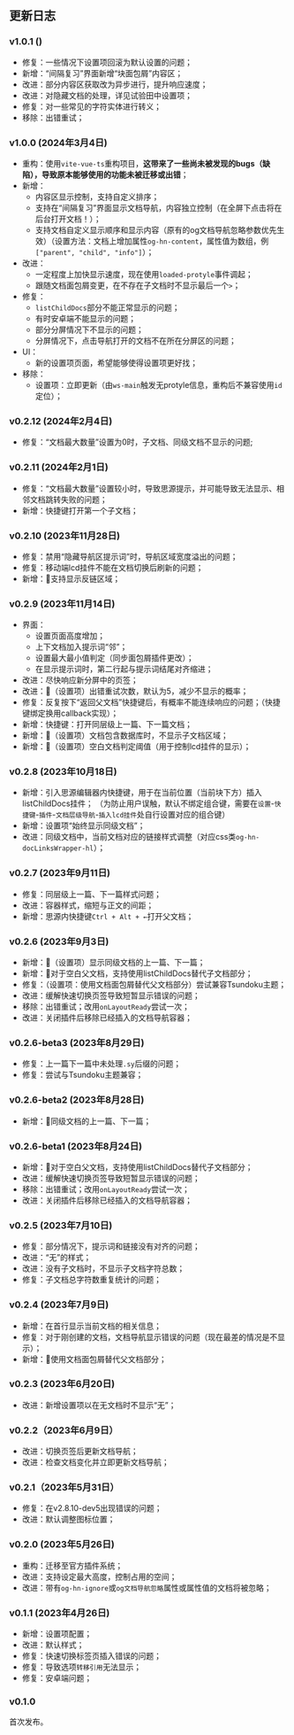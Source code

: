 ## 更新日志

### v1.0.1 ()
- 修复：一些情况下设置项回滚为默认设置的问题；
- 新增：“间隔复习”界面新增“块面包屑”内容区；
- 改进：部分内容区获取改为异步进行，提升响应速度；
- 改进：对隐藏文档的处理，详见试验田中设置项；
- 修复：对一些常见的字符实体进行转义；
- 移除：出错重试；

### v1.0.0 (2024年3月4日)
- 重构：使用`vite-vue-ts`重构项目，**这带来了一些尚未被发现的bugs（缺陷），导致原本能够使用的功能未被迁移或出错**；
- 新增：
  - 内容区显示控制，支持自定义排序；
  - 支持在“间隔复习”界面显示文档导航，内容独立控制（在全屏下点击将在后台打开文档！）；
  - 支持文档自定义显示顺序和显示内容（原有的og文档导航忽略参数优先生效）（设置方法：文档上增加属性`og-hn-content`，属性值为数组，例`["parent", "child", "info"]`）；
- 改进：
  - 一定程度上加快显示速度，现在使用`loaded-protyle`事件调起；
  - 跟随文档面包屑变更，在不存在子文档时不显示最后一个`>`；
- 修复：
  - `listChildDocs`部分不能正常显示的问题；
  - 有时安卓端不能显示的问题；
  - 部分分屏情况下不显示的问题；
  - 分屏情况下，点击导航打开的文档不在所在分屏区的问题；
- UI：
  - 新的设置项页面，希望能够使得设置项更好找；
- 移除：
  - 设置项：立即更新（由`ws-main`触发无protyle信息，重构后不兼容使用`id`定位）；


### v0.2.12 (2024年2月4日)
- 修复：“文档最大数量”设置为0时，子文档、同级文档不显示的问题;

### v0.2.11 (2024年2月1日)
- 修复：“文档最大数量”设置较小时，导致思源提示，并可能导致无法显示、相邻文档跳转失败的问题；
- 新增：快捷键打开第一个子文档；

### v0.2.10 (2023年11月28日)
- 修复：禁用“隐藏导航区提示词”时，导航区域宽度溢出的问题；
- 修复：移动端lcd挂件不能在文档切换后刷新的问题；
- 新增：🧪支持显示反链区域；

### v0.2.9 (2023年11月14日)

- 界面：
  - 设置页面高度增加；
  - 上下文档加入提示词“邻”；
  - 设置最大最小值判定（同步面包屑插件更改）；
  - 在显示提示词时，第二行起与提示词结尾对齐缩进；
- 改进：尽快响应新分屏中的页签；
- 改进：🧪（设置项）出错重试次数，默认为5，减少不显示的概率；
- 修复：反复按下“返回父文档”快捷键后，有概率不能连续响应的问题；（快捷键绑定换用callback实现）；
- 新增：快捷键：打开同层级上一篇、下一篇文档；
- 新增：🧪（设置项）文档包含数据库时，不显示子文档区域；
- 新增：🧪（设置项）空白文档判定阈值（用于控制lcd挂件的显示）；

### v0.2.8 (2023年10月18日)
- 新增：引入思源编辑器内快捷键，用于在当前位置（当前块下方）插入listChildDocs挂件；
  （为防止用户误触，默认不绑定组合键，需要在`设置`-`快捷键`-`插件`-`文档层级导航`-`插入lcd挂件`处自行设置对应的组合键）
- 新增：设置项“始终显示同级文档”；
- 改进：同级文档中，当前文档对应的链接样式调整（对应css类`og-hn-docLinksWrapper-hl`）；

### v0.2.7 (2023年9月11日)
- 修复：同层级上一篇、下一篇样式问题；
- 改进：容器样式，缩短与正文的间距；
- 新增：思源内快捷键`Ctrl + Alt + ←`打开父文档；
### v0.2.6 (2023年9月3日)
- 新增：🧪（设置项）显示同级文档的上一篇、下一篇；
- 新增：🧪对于空白父文档，支持使用listChildDocs替代子文档部分；
- 修复：（设置项：使用文档面包屑替代父文档部分）尝试兼容Tsundoku主题；
- 改进：缓解快速切换页签导致短暂显示错误的问题；
- 移除：出错重试；改用`onLayoutReady`尝试一次；
- 改进：关闭插件后移除已经插入的文档导航容器；

### v0.2.6-beta3 (2023年8月29日)
- 修复：上一篇下一篇中未处理`.sy`后缀的问题；
- 修复：尝试与Tsundoku主题兼容；

### v0.2.6-beta2 (2023年8月28日)
- 新增：🧪同级文档的上一篇、下一篇；

### v0.2.6-beta1 (2023年8月24日)
- 新增：🧪对于空白父文档，支持使用listChildDocs替代子文档部分；
- 改进：缓解快速切换页签导致短暂显示错误的问题；
- 移除：出错重试；改用`onLayoutReady`尝试一次；
- 改进：关闭插件后移除已经插入的文档导航容器；

### v0.2.5 (2023年7月10日)
- 修复：部分情况下，提示词和链接没有对齐的问题；
- 改进：“无”的样式；
- 改进：没有子文档时，不显示子文档字符总数；
- 修复：子文档总字符数重复统计的问题；

### v0.2.4 (2023年7月9日)
- 新增：在首行显示当前文档的相关信息；
- 修复：对于刚创建的文档，文档导航显示错误的问题（现在最差的情况是不显示）；
- 新增：🧪使用文档面包屑替代父文档部分；

### v0.2.3 (2023年6月20日)
- 改进：新增设置项以在无文档时不显示“无”；

### v0.2.2（2023年6月9日）
- 改进：切换页签后更新文档导航；
- 改进：检查文档变化并立即更新文档导航；

### v0.2.1（2023年5月31日）

- 修复：在v2.8.10-dev5出现错误的问题；
- 改进：默认调整图标位置；

### v0.2.0 (2023年5月26日)

- 重构：迁移至官方插件系统；
- 改进：支持设定最大高度，控制占用的空间；
- 改进：带有`og-hn-ignore`或`og文档导航忽略`属性或属性值的文档将被忽略；

### v0.1.1 (2023年4月26日)

- 新增：设置项配置；
- 改进：默认样式；
- 修复：快速切换标签页插入错误的问题；
- 修复：导致选项`转移引用`无法显示；
- 修复：安卓端问题；

### v0.1.0

首次发布。